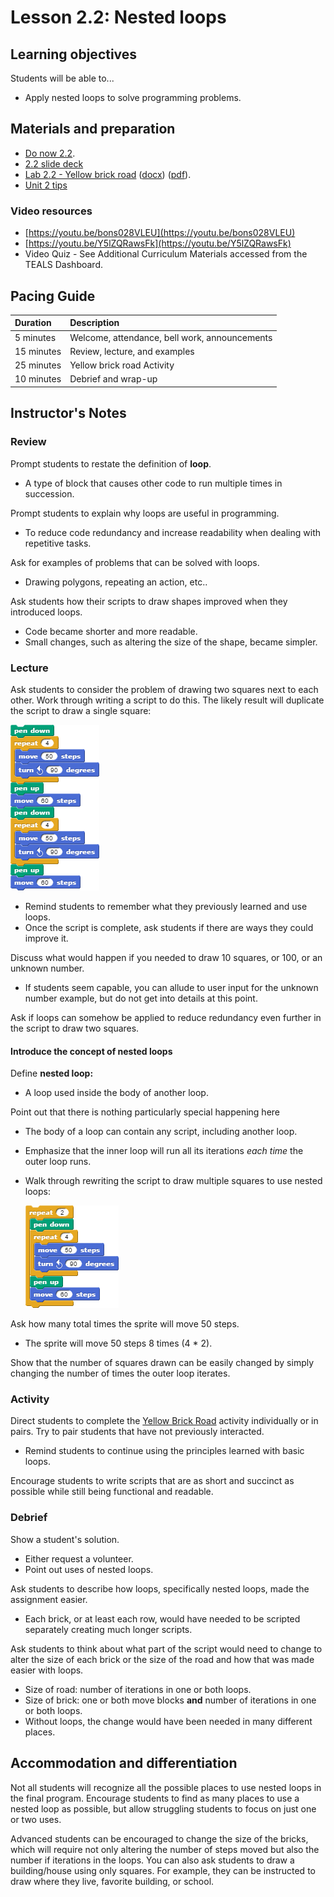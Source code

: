 # Lesson 2.2: Nested loops

## Learning objectives

Students will be able to...

* Apply nested loops to solve programming problems.

## Materials and preparation

* [Do now 2.2](do_now_22.md).
* [2.2 slide deck](https://github.com/TEALSK12/introduction-to-computer-science/raw/master/slidedecks/TEALS%20SNAP%202.2.pptx)
* [Lab 2.2 - Yellow brick road](lab_22.md) ([docx](https://github.com/TEALSK12/introduction-to-computer-science/raw/master/Unit%202%20Word/Lab%202.2%20Yellow%20Brick%20Road.docx)) ([pdf](https://github.com/TEALSK12/introduction-to-computer-science/raw/master/Unit%202%20PDF/Lab%202.2%20Yellow%20Brick%20Road.pdf)).
* [Unit 2 tips](unit_2_tips.md)

### Video resources

* [https://youtu.be/bons028VLEU](https://youtu.be/bons028VLEU)
* [https://youtu.be/Y5lZQRawsFk](https://youtu.be/Y5lZQRawsFk)
* Video Quiz - See Additional Curriculum Materials accessed from the TEALS Dashboard.

## Pacing Guide

| Duration   | Description                                   |
| :---------- | :--------------------------------------------- |
| 5 minutes  | Welcome, attendance, bell work, announcements |
| 15 minutes | Review, lecture, and examples                 |
| 25 minutes | Yellow brick road Activity      |
| 10 minutes | Debrief and wrap-up                           |

## Instructor's Notes

### Review

Prompt students to restate the definition of **loop**.

* A type of block that causes other code to run multiple times in succession.

Prompt students to explain why loops are useful in programming.

* To reduce code redundancy and increase readability when dealing with repetitive tasks.

Ask for examples of problems that can be solved with loops.

* Drawing polygons, repeating an action, etc..

Ask students how their scripts to draw shapes improved when they introduced loops.

* Code became shorter and more readable.
* Small changes, such as altering the size of the shape, became simpler.

### Lecture

Ask students to consider the problem of drawing two squares next to each other. Work through writing a script to do this.  The likely result will duplicate the script to draw a single square:

  ![twe Squares Example script](images/two_squares.png)

* Remind students to remember what they previously learned and use loops.
* Once the script is complete, ask students if there are ways they could improve it.

Discuss what would happen if you needed to draw 10 squares, or 100, or an unknown number.

* If students seem capable, you can allude to user input for the unknown number example, but do not get into details at this point.

Ask if loops can somehow be applied to reduce redundancy even further in the script to draw two squares.

#### Introduce the concept of nested loops

Define **nested loop:**

* A loop used inside the body of another loop.

Point out that there is nothing particularly special happening here

* The body of a loop can contain any script, including another loop.
* Emphasize that the inner loop will run all its iterations _each time_ the outer loop runs.

* Walk through rewriting the script to draw multiple squares to use nested loops:

  ![Two Squares Example script](images/two_squares_nested.png)

Ask how many total times the sprite will move 50 steps.

* The sprite will move 50 steps 8 times (4 * 2).

Show that the number of squares drawn can be easily changed by simply changing the number of times the outer loop iterates.

### Activity

Direct students to complete the [Yellow Brick Road](lab_22.md) activity individually or in pairs. Try to pair students that have not previously interacted.  

* Remind students to continue using the principles learned with basic loops.

Encourage students to write scripts that are as short and succinct as possible while still being functional and readable.

### Debrief

Show a student's solution.

* Either request a volunteer.
* Point out uses of nested loops.

Ask students to describe how loops, specifically nested loops, made the assignment easier.

* Each brick, or at least each row, would have needed to be scripted separately creating much longer scripts.

Ask students to think about what part of the script would need to change to alter the size of each brick or the size of the road and how that was made easier with loops.

* Size of road: number of iterations in one or both loops.
* Size of brick: one or both move blocks **and** number of iterations in one or both loops.
* Without loops, the change would have been needed in many different places.

## Accommodation and differentiation

Not all students will recognize all the possible places to use nested loops in the final program.  Encourage students to find as many places to use a nested loop as possible, but allow struggling students to focus on just one or two uses.

Advanced students can be encouraged to change the size of the bricks, which will require not only altering the number of steps moved but also the number if iterations in the loops.  You can also ask students to draw a building/house using only squares.  For example, they can be instructed to draw where they live, favorite building, or school.  
